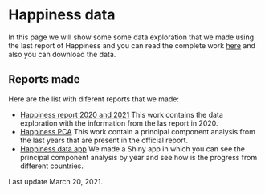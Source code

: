 
# Happiness data

In this page we will show some some data exploration that we made using the last report of Happiness and you can read the complete work [here](https://worldhappiness.report/ed/2020/#read) and also you can download the data.

## Reports made

Here are the list with diferent reports that we made:

* [Happiness report 2020 and 2021](https://datafeast71.github.io/Happiness_report/Happiness_2020.html) This work contains the data exploration with the information from the las report in 2020.
* [Happiness PCA](https://datafeast71.github.io/Happiness_report/Happiness_PCA.html) This work contain a principal component analysis from the last years that are present in the official report.
* [Happiness data app](https://datafeast71.shinyapps.io/Happiness/) We made a Shiny app in which you can see the principal component analysis by year and see how is the progress from different countries. 

Last update March 20, 2021.
